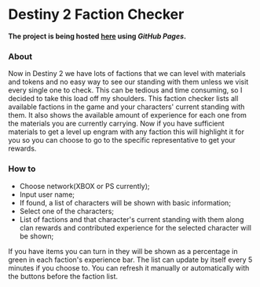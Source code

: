 # Destiny 2 Faction Checker

**The project is being hosted [here](https://setsuya.github.io/destiny2_factions) using *GitHub Pages*.**

### About
Now in Destiny 2 we have lots of factions that we can level with materials and tokens and no easy way to see our standing with them unless we visit every single one to check. This can be tedious and time consuming, so I decided to take this load off my shoulders.
This faction checker lists all available factions in the game and your characters' current standing with them. It also shows the available amount of experience for each one from the materials you are currently carrying. Now if you have sufficient materials to get a level up engram with any faction this will highlight it for you so you can choose to go to the specific representative to get your rewards.

### How to
- Choose network(XBOX or PS currently);
- Input user name;
- If found, a list of characters will be shown with basic information;
- Select one of the characters;
- List of factions and that character's current standing with them along clan rewards and contributed experience for the selected character will be shown;

If you have items you can turn in they will be shown as a percentage in green in each faction's experience bar. The list can update by itself every 5 minutes if you choose to. You can refresh it manually or automatically with the buttons before the faction list.